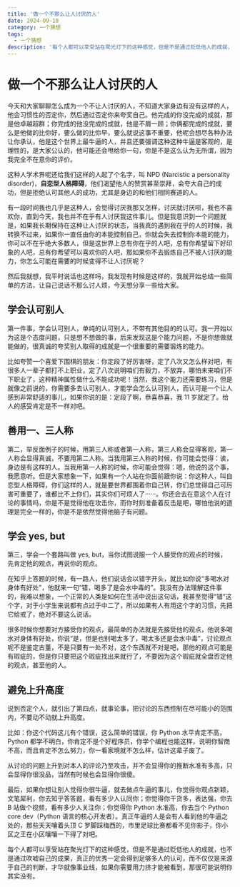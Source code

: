 ```yaml
---
title: '做一个不那么让人讨厌的人'
date: 2024-09-10
category: 一个猜想
tags:
  - 一个猜想
description: '每个人都可以享受站在聚光灯下的这种感觉，但是不是通过贬低他人的成就，也不是通过吹嘘自己的成果，真正的优秀一定会得到足够多人的认可，而不仅仅是来源于自己的判断，才华就像事业线，如果你需要用力挤才能被看到，那很可能说明你其实没有。'
---
```


# 做一个不那么让人讨厌的人

今天和大家聊聊怎么成为一个不让人讨厌的人，不知道大家身边有没有这样的人，他会习惯性的否定你，然后通过否定你来夸奖自己。他完成的你没完成的成就，那是他卓越超群；你完成的他没完成的成就，他是不屑一顾；你俩都完成的成就，要么是他做的比你好，要么做的比你早，要么就说这事不重要，他呢会想尽各种办法让你承认，他是这个世界上最牛逼的人，并且还要强调这种这种牛逼是客观的，是理性的，是大家公认的，他可能还会甩给你一句，你是不是这么认为无所谓，因为我完全不在意你的评价。

这种人学术界呢还给我们这样的人起了个名字，叫 NPD (Narcistic a personality disorder)，**自恋型人格障碍**，他们渴望他人的赞赏甚至崇拜，会夸大自己的成功，但是拒绝认可其他人的成功，尤其是身边的和他们相同赛道的人。

有一段时间我也几乎是这种人，会觉得讨厌我那又怎样，讨厌就讨厌呗，我也不喜欢你，直到今天，我也并不在乎有人讨厌我这件事儿。但是我意识到一个问题就是，如果我长期保持在这种让人讨厌的状态，当我真的遇到我在乎的人的时候，我转换不过来，如果你一直任由你的本能控制自己，你就会失去控制你本能的能力，你可以不在乎绝大多数人，但是这世界上总有你在乎的人吧，总有你希望留下好印象的人吧，总有你希望可以喜欢你的人吧，那如果你不去锻炼自己不被人讨厌的能力，你怎么可能在需要的时候变得不让人讨厌呢？

然后我就想，我平时说话也这样吗，我发现有时候是这样的，我就开始总结一些简单的方法，让自己说话不那么讨人烦，今天想分享一些给大家。

## 学会认可别人

第一件事，学会认可别人，单纯的认可别人，不带有其他目的的认可。我一开始以为这是个态度问题，只是想不想做的事，后来发现这是个能力问题，不是你想做就能做的，很真诚的夸奖别人取得的成就是一个很重要的需要锻炼的能力。

比如夸赞一个喜爱下围棋的朋友：你定段了好厉害呀，定了八次又怎么样对吧，有很多人一辈子都打不上职业，定了八次说明咱们有毅力，不放弃，哪怕未来咱们不下职业了，这种精神属性做什么不能成功呢！当然，我这个能力还需要练习，但是就像之前说的，你需要多去认可别人，才能学会怎么认可别人，而认可是一个让人感到非常舒适的事儿，如果你说的是：定段了啊，恭喜恭喜，我 11 岁就定了。给人的感受肯定是不一样对吧。

## 善用一、三人称

第二，举反面例子的时候，用第三人称或者第一人称，第三人称会显得客观，第一人称会显得真诚，不要用第二人称。当我用第三人称的时候，你可能会觉得：诶，身边是有这样的人。当我用第一人称的时候，你可能会觉得：嗯，他说的这个事，我愿意听。但是大家想象一下，如果有一个人站在你面前跟你说：你这种人，叫自恋型人格障碍，你们这样的人，就是要世界都围着你自己转，你们总觉得自己可厉害可重要了，谁都比不上你们，其实你们可烦人了······。你还会去在意这个人在讨论的事情吗，你是不是觉得他在攻击你，而你时刻准备着反击是吧，哪怕他说的道理是完全一样的，你是不是依然觉得他脑子有问题。

## 学会 yes, but

第三，学会一个套路叫做 yes, but，当你试图说服一个人接受你的观点的时候，先肯定他的观点，再说你的观点。

在知乎上答题的时候，有一路人，他们说话会以错字开头，就比如你说“多喝水对身体有好处”，他就来一句“错，喝多了是会水中毒的”。我没有办法理解这件事的，我难以想象，一个正常的人类是如何在生活中说出这句话，我甚至觉得“错”这个字，对于小学生来说都有点过于中二了，所以如果有人有用这个字的习惯，先把它给戒了，绝对不要这么说话。

很多时候你想要对方接受你的观点，最简单的办法就是先接受他的观点，他说多喝水对身体有好处，你说“是，但是也别喝太多了，喝太多还是会水中毒”，讨论观点呢不是鉴定古董，不是只要有一处不对，这个东西就不对是吧，那他的观点可能是有瑕疵的，但是你只要把这个瑕疵找出来就行了，不要因为这个瑕疵就全盘否定他的观点，甚至他的人。

## 避免上升高度

说到否定个人，就引出了第四点，就事论事，把讨论的东西控制在尽可能小的范围内，不要动不动就上升高度。

比如：你这个代码这儿有个错误，这么简单的错误，你 Python 水平肯定不高，Python 都学不明白，你肯定不是个好程序员，你学个编程也能这样，说明你智商不高，而且肯定不怎么努力，你一看家境就不怎么样，估计这辈子废了。

从讨论的问题上升到对本人的评论乃至攻击，并不会显得你的推断水准有多高，只会显得你很没品，当然有时候也会显得你很傻。

最后，如果你想让别人觉得你很牛逼，就去做点牛逼的事儿，你觉得你观点新颖，文笔犀利，你去知乎答答题，看有多少人认同你；你觉得你干货多，表达强，你去 B 站做个视频，看有多少人关注你；你觉得你 Python 水准高，你去当个 Python core dev（Python 语言的核心开发者）。真正牛逼的人是会有人看到他的牛逼之处的，那些天天嚷着头顶 C 罗脚踩梅西的，市里足球比赛都看不见你影子，你小区之王在小区嚷嚷一下得了对吧。

每个人都可以享受站在聚光灯下的这种感觉，但是不是通过贬低他人的成就，也不是通过吹嘘自己的成果，真正的优秀一定会得到足够多人的认可，而不仅仅是来源于自己的判断，才华就像事业线，如果你需要用力挤才能被看到，那很可能说明你其实没有。


